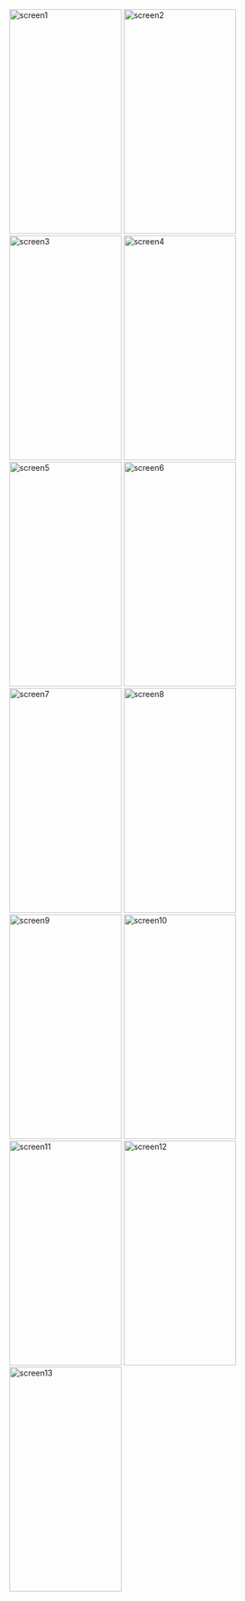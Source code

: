<img src="https://github.com/MohamedBoukouch/Mini_Projet_EST_M/assets/118060836/6d22bf77-3238-49df-a530-027c353da7d8" alt="screen1" width="200" height="400">
<img src="https://github.com/MohamedBoukouch/Mini_Projet_EST_M/assets/118060836/033f1897-654e-4ea6-af7a-f5a4010fb554" alt="screen2" width="200" height="400">
<img src="https://github.com/MohamedBoukouch/Mini_Projet_EST_M/assets/118060836/79cc7e74-4521-4053-a609-785c2f6764fc" alt="screen3" width="200" height="400">
<img src="https://github.com/MohamedBoukouch/Mini_Projet_EST_M/assets/118060836/2c8bb489-e2bc-401a-8719-0324fb29608f" alt="screen4" width="200" height="400">
<img src="https://github.com/MohamedBoukouch/Mini_Projet_EST_M/assets/118060836/50d1242e-5b13-4236-8808-d5553a96f878" alt="screen5" width="200" height="400">
<img src="https://github.com/MohamedBoukouch/Mini_Projet_EST_M/assets/118060836/0a2211a1-1754-4906-b60e-781e3aa02700" alt="screen6" width="200" height="400">
<img src="https://github.com/MohamedBoukouch/Mini_Projet_EST_M/assets/118060836/c1bd0a2e-bdc3-410a-9923-8f81efc5fa9c" alt="screen7" width="200" height="400">
<img src="https://github.com/MohamedBoukouch/Mini_Projet_EST_M/assets/118060836/4948e06f-71e0-44b9-bd66-aa31b1f3684f" alt="screen8" width="200" height="400">
<img src="https://github.com/MohamedBoukouch/Mini_Projet_EST_M/assets/118060836/8178a9b3-e6bb-4dda-b232-b779105216f3" alt="screen9" width="200" height="400">
<img src="https://github.com/MohamedBoukouch/Mini_Projet_EST_M/assets/118060836/da9c684c-1e57-4647-b86f-41be1b3d81ba" alt="screen10" width="200" height="400">
<img src="https://github.com/MohamedBoukouch/Mini_Projet_EST_M/assets/118060836/d5f5f68a-db41-4b93-a6e2-b53c893323eb" alt="screen11" width="200" height="400">
<img src="https://github.com/MohamedBoukouch/Mini_Projet_EST_M/assets/118060836/36aa5411-96b4-40ed-95bd-c15ae5eb5a5f" alt="screen12" width="200" height="400">
<img src="https://github.com/MohamedBoukouch/Mini_Projet_EST_M/assets/118060836/6cae8d31-9591-46b6-a637-04cc4740b5af" alt="screen13" width="200" height="400">
